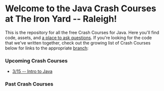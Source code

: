 # Welcome to the Java Crash Courses at The Iron Yard -- Raleigh!

This is the repository for all the free Crash Courses for Java. Here you'll find code, assets, and [a place to ask questions](https://guides.github.com/features/issues/). If you're looking for the code that we've written together, check out the growing list of Crash Courses below for links to the appropriate [branch](https://guides.github.com/introduction/flow/):

### Upcoming Crash Courses

* [3/15 -- Intro to Java](https://github.com/TIY-Raleigh/Java-Crash-Courses/tree/2016-03-15--intro-to-java)

### Past Crash Courses
